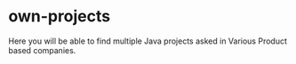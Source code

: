 # own-projects
Here you will be able to find multiple Java projects asked in Various Product based companies.